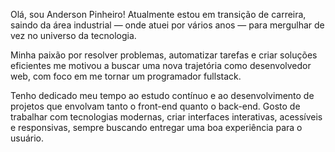 Olá, sou Anderson Pinheiro!
Atualmente estou em transição de carreira, saindo da área industrial — onde atuei por vários anos — para mergulhar de vez no universo da tecnologia.

Minha paixão por resolver problemas, automatizar tarefas e criar soluções eficientes me motivou a buscar uma nova trajetória como desenvolvedor web, com foco em me tornar um programador fullstack.

Tenho dedicado meu tempo ao estudo contínuo e ao desenvolvimento de projetos que envolvam tanto o front-end quanto o back-end. Gosto de trabalhar com tecnologias modernas, criar interfaces interativas, acessíveis e responsivas, sempre buscando entregar uma boa experiência para o usuário.

